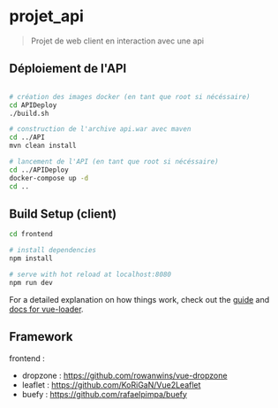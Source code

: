 # projet_api

> Projet de web client en interaction avec une api

## Déploiement de l'API

``` bash

# création des images docker (en tant que root si nécéssaire)
cd APIDeploy
./build.sh

# construction de l'archive api.war avec maven
cd ../API
mvn clean install

# lancement de l'API (en tant que root si nécéssaire)
cd ../APIDeploy
docker-compose up -d
cd ..
```

## Build Setup (client)

``` bash
cd frontend

# install dependencies
npm install

# serve with hot reload at localhost:8080
npm run dev
```

For a detailed explanation on how things work, check out the [guide](http://vuejs-templates.github.io/webpack/) and [docs for vue-loader](http://vuejs.github.io/vue-loader).


## Framework

frontend :
- dropzone : https://github.com/rowanwins/vue-dropzone
- leaflet : https://github.com/KoRiGaN/Vue2Leaflet
- buefy : https://github.com/rafaelpimpa/buefy
